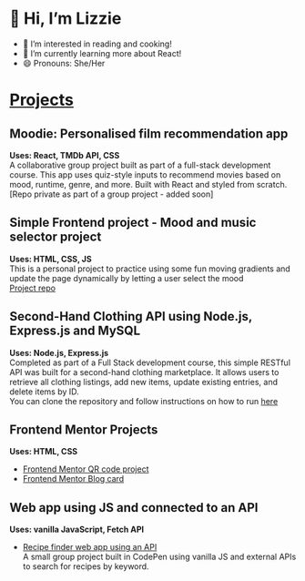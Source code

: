 # 👋 Hi, I’m Lizzie #
- 👀 I’m interested in reading and cooking!
- 🌱 I’m currently learning more about React!
- 😄 Pronouns: She/Her

# <ins>Projects</ins>

## Moodie: Personalised film recommendation app
**Uses: React, TMDb API, CSS** <br>
A collaborative group project built as part of a full-stack development course. This app uses quiz-style inputs to recommend movies based on mood, runtime, genre, and more. Built with React and styled from scratch. <br>
[Repo private as part of a group project - added soon]

## Simple Frontend project - Mood and music selector project <br>
**Uses: HTML, CSS, JS** <br>
This is a personal project to practice using some fun moving gradients and update the page dynamically by letting a user select the mood <br>
[Project repo](https://github.com/esimscd/mood-project.git)

## Second-Hand Clothing API using Node.js, Express.js and MySQL 
**Uses: Node.js, Express.js** <br>
Completed as part of a Full Stack development course, this simple RESTful API was built for a second-hand clothing marketplace. It allows users to retrieve all clothing listings, add new items, update existing entries, and delete items by ID. <br>
You can clone the repository and follow instructions on how to run [here](https://github.com/esimscd/Assignments/tree/main/Assignment-4)

## Frontend Mentor Projects
**Uses: HTML, CSS**
* [Frontend Mentor QR code project](https://github.com/esimscd/QRcode.git)
* [Frontend Mentor Blog card](https://github.com/esimscd/BlogCard.git)

## Web app using JS and connected to an API
**Uses: vanilla JavaScript, Fetch API**
* [Recipe finder web app using an API](https://codepen.io/esim343/pen/abgMBGe) <br>
A small group project built in CodePen using vanilla JS and external APIs to search for recipes by keyword.

